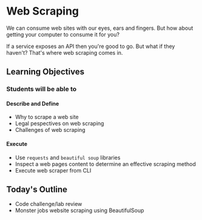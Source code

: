 # Web Scraping

We can consume web sites with our eyes, ears and fingers. But how about getting your computer to consume it for you?

If a service exposes an API then you're good to go. But what if they haven't? That's where web scraping comes in.

## Learning Objectives

### Students will be able to

#### Describe and Define

- Why to scrape a web site
- Legal pespectives on web scraping
- Challenges of web scraping

#### Execute

- Use `requests` and `beautiful soup` libraries
- Inspect a web pages content to determine an effective scraping method
- Execute web scraper from CLI

## Today's Outline

- Code challenge/lab review
- Monster jobs website scraping using BeautifulSoup
